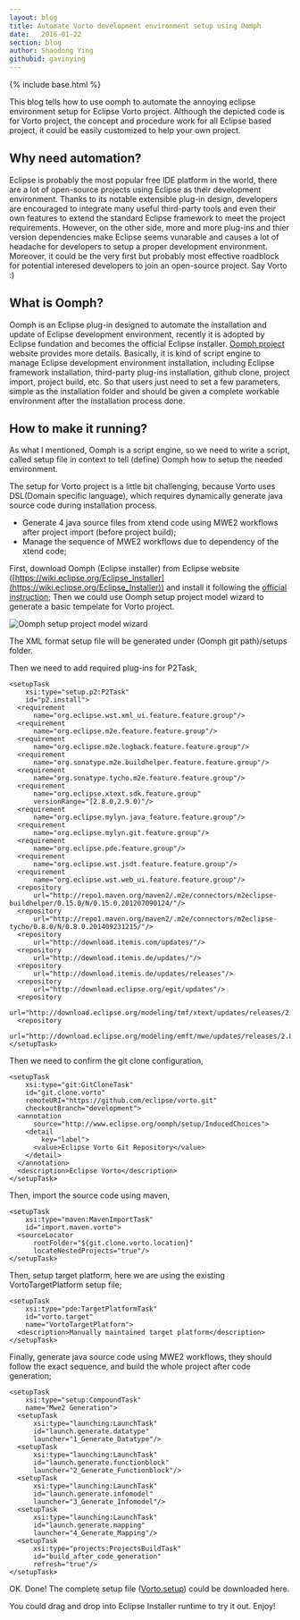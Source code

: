 ```yaml
---
layout: blog
title: Automate Vorto development environment setup using Oomph
date:   2016-01-22
section: blog
author: Shaodong Ying
githubid: gavinying
---
```

{% include base.html %}

This blog tells how to use oomph to automate the annoying eclipse environment setup for Eclipse Vorto project. Although the depicted code is for Vorto project, the concept and procedure work for all Eclipse based project, it could be easily customized to help your own project. 

<!--more-->
## Why need automation? ##

Eclipse is probably the most popular free IDE platform in the world, there are a lot of open-source projects using Eclipse as their development environment. Thanks to its notable extensible plug-in design, developers are encouraged to integrate many useful third-party tools and even their own features to extend the standard Eclipse framework to meet the project requirements. However, on the other side, more and more plug-ins and thier version dependencies make Eclipse seems vunarable and causes a lot of headache for developers to setup a proper development environment. Moreover, it could be the very first but probably most effective roadblock for potential interesed developers to join an open-source project. Say Vorto :)

## What is Oomph? ##

Oomph is an Eclipse plug-in designed to automate the installation and update of Eclipse development environment, recently it is adopted by Eclipse fundation and becomes the official Eclipse installer. 
[Oomph project](http://www.eclipse.org/oomph) website provides more details. Basically, it is kind of script engine to manage Eclipse development environment installation, including Eclipse framework installation, third-party plug-ins installation, github clone, project import, project build, etc. So that users just need to set a few parameters, simple as the installation folder and should be given a complete workable environment after the installation process done. 

## How to make it running? ##

As what I mentioned, Oomph is a script engine, so we need to write a script, called setup file in context to tell (define) Oomph how to setup the needed environment. 

The setup for Vorto project is a little bit challenging, because Vorto uses DSL(Domain specific language), which requires dynamically generate java source code during installation process. 

 - Generate 4 java source files from xtend code using MWE2 workflows after project import (before project build);
 - Manage the sequence of MWE2 workflows due to dependency of the xtend code; 

First, download Oomph (Eclipse installer) from Eclipse website ([https://wiki.eclipse.org/Eclipse_Installer](https://wiki.eclipse.org/Eclipse_Installer)) and install it following the [official instruction](https://wiki.eclipse.org/Eclipse_Oomph_Authoring#Installing_Oomph); 
Then we could use Oomph setup project model wizard to generate a basic tempelate for Vorto project. 

![Oomph setup project model wizard]({{base}}/img/blogpics/oomph_setup.jpg)

The XML format setup file will be generated under (Oomph git path)/setups folder. 

Then we need to add required plug-ins for P2Task, 
   			
    <setupTask
        xsi:type="setup.p2:P2Task"
        id="p2.install">
      <requirement
          name="org.eclipse.wst.xml_ui.feature.feature.group"/>
      <requirement
          name="org.eclipse.m2e.feature.feature.group"/>
      <requirement
          name="org.eclipse.m2e.logback.feature.feature.group"/>
      <requirement
          name="org.sonatype.m2e.buildhelper.feature.feature.group"/>
      <requirement
          name="org.sonatype.tycho.m2e.feature.feature.group"/>
      <requirement
          name="org.eclipse.xtext.sdk.feature.group"
          versionRange="[2.8.0,2.9.0)"/>
      <requirement
          name="org.eclipse.mylyn.java_feature.feature.group"/>
      <requirement
          name="org.eclipse.mylyn.git.feature.group"/>
      <requirement
          name="org.eclipse.pde.feature.group"/>
      <requirement
          name="org.eclipse.wst.jsdt.feature.feature.group"/>
      <requirement
          name="org.eclipse.wst.web_ui.feature.feature.group"/>
      <repository
          url="http://repo1.maven.org/maven2/.m2e/connectors/m2eclipse-buildhelper/0.15.0/N/0.15.0.201207090124/"/>
      <repository
          url="http://repo1.maven.org/maven2/.m2e/connectors/m2eclipse-tycho/0.8.0/N/0.8.0.201409231215/"/>
      <repository
          url="http://download.itemis.com/updates/"/>
      <repository
          url="http://download.itemis.de/updates/"/>
      <repository
          url="http://download.itemis.de/updates/releases"/>
      <repository
          url="http://download.eclipse.org/egit/updates"/>
      <repository
          url="http://download.eclipse.org/modeling/tmf/xtext/updates/releases/2.9.0/"/>
      <repository
          url="http://download.eclipse.org/modeling/emft/mwe/updates/releases/2.8.2/"/>
    </setupTask>

Then we need to confirm the git clone configuration, 
   			
    <setupTask
        xsi:type="git:GitCloneTask"
        id="git.clone.vorto"
        remoteURI="https://github.com/eclipse/vorto.git"
        checkoutBranch="development">
      <annotation
          source="http://www.eclipse.org/oomph/setup/InducedChoices">
        <detail
            key="label">
          <value>Eclipse Vorto Git Repository</value>
        </detail>
      </annotation>
      <description>Eclipse Vorto</description>
    </setupTask>

Then, import the source code using maven, 
   			
    <setupTask
        xsi:type="maven:MavenImportTask"
        id="import.maven.vorto">
      <sourceLocator
          rootFolder="${git.clone.vorto.location}"
          locateNestedProjects="true"/>
    </setupTask>

Then, setup target platform, here we are using the existing VortoTargetPlatform setup file; 
   			
    <setupTask
        xsi:type="pde:TargetPlatformTask"
        id="vorto.target"
        name="VortoTargetPlatform">
      <description>Manually maintained target platform</description>
    </setupTask>

Finally, generate java source code using MWE2 workflows, they should follow the exact sequence, and build the whole project after code generation; 
   			
    <setupTask
        xsi:type="setup:CompoundTask"
        name="Mwe2 Generation">
      <setupTask
          xsi:type="launching:LaunchTask"
          id="launch.generate.datatype"
          launcher="1_Generate_Datatype"/>
      <setupTask
          xsi:type="launching:LaunchTask"
          id="launch.generate.functionblock"
          launcher="2_Generate_Functionblock"/>
      <setupTask
          xsi:type="launching:LaunchTask"
          id="launch.generate.infomodel"
          launcher="3_Generate_Infomodel"/>
      <setupTask
          xsi:type="launching:LaunchTask"
          id="launch.generate.mapping"
          launcher="4_Generate_Mapping"/>
      <setupTask
          xsi:type="projects:ProjectsBuildTask"
          id="build_after_code_generation"
          refresh="true"/>
    </setupTask>


OK. Done! 
The complete setup file ([Vorto.setup]({{base}}/img/blogpics/Vorto.setup)) could be downloaded here. 

You could drag and drop into Eclipse Installer runtime to try it out. 
Enjoy!

